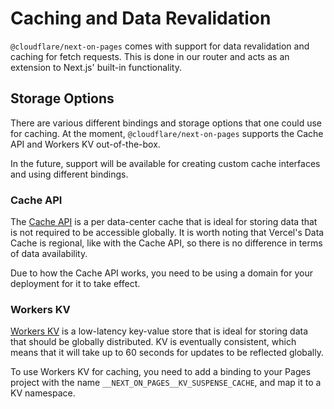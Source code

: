 # Caching and Data Revalidation

`@cloudflare/next-on-pages` comes with support for data revalidation and caching for fetch requests. This is done in our router and acts as an extension to Next.js' built-in functionality.

## Storage Options

There are various different bindings and storage options that one could use for caching. At the moment, `@cloudflare/next-on-pages` supports the Cache API and Workers KV out-of-the-box.

In the future, support will be available for creating custom cache interfaces and using different bindings.

### Cache API

The [Cache API](https://developers.cloudflare.com/workers/runtime-apis/cache/) is a per data-center cache that is ideal for storing data that is not required to be accessible globally. It is worth noting that Vercel's Data Cache is regional, like with the Cache API, so there is no difference in terms of data availability.

Due to how the Cache API works, you need to be using a domain for your deployment for it to take effect.

### Workers KV

[Workers KV](https://developers.cloudflare.com/kv/) is a low-latency key-value store that is ideal for storing data that should be globally distributed. KV is eventually consistent, which means that it will take up to 60 seconds for updates to be reflected globally.

To use Workers KV for caching, you need to add a binding to your Pages project with the name `__NEXT_ON_PAGES__KV_SUSPENSE_CACHE`, and map it to a KV namespace.
